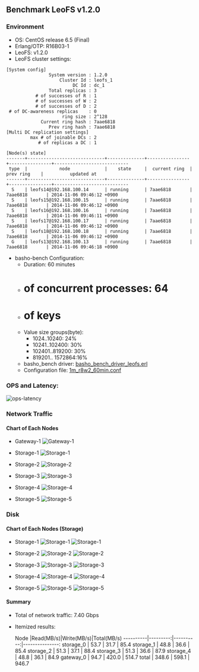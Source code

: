 ## Benchmark LeoFS v1.2.0

### Environment

* OS: CentOS release 6.5 (Final)
* Erlang/OTP: R16B03-1
* LeoFS: v1.2.0
* LeoFS cluster settings:

```
[System config]
                System version : 1.2.0
                    Cluster Id : leofs_1
                         DC Id : dc_1
                Total replicas : 3
           # of successes of R : 1
           # of successes of W : 2
           # of successes of D : 2
 # of DC-awareness replicas    : 0
                     ring size : 2^128
             Current ring hash : 7aae6818
                Prev ring hash : 7aae6818
[Multi DC replication settings]
         max # of joinable DCs : 2
            # of replicas a DC : 1

[Node(s) state]
-------+-----------------------------+--------------+----------------+----------------+----------------------------
 type  |            node             |    state     |  current ring  |   prev ring    |          updated at         
-------+-----------------------------+--------------+----------------+----------------+----------------------------
  S    | leofs14@192.168.100.14      | running      | 7aae6818       | 7aae6818       | 2014-11-06 09:46:12 +0900
  S    | leofs15@192.168.100.15      | running      | 7aae6818       | 7aae6818       | 2014-11-06 09:46:12 +0900
  S    | leofs16@192.168.100.16      | running      | 7aae6818       | 7aae6818       | 2014-11-06 09:46:11 +0900
  S    | leofs17@192.168.100.17      | running      | 7aae6818       | 7aae6818       | 2014-11-06 09:46:12 +0900
  S    | leofs18@192.168.100.18      | running      | 7aae6818       | 7aae6818       | 2014-11-06 09:46:12 +0900
  G    | leofs13@192.168.100.13      | running      | 7aae6818       | 7aae6818       | 2014-11-06 09:46:18 +0900

```

* basho-bench Configuration:
    * Duration: 60 minutes
    * # of concurrent processes: 64
    * # of keys
    * Value size groups(byte):
        *   1024..10240:   24%
        *  10241..102400:  30%
        * 102401..819200:  30%
        * 819201.. 1572864:16%
    * basho_bench driver: [basho_bench_driver_leofs.erl](https://github.com/leo-project/leofs/blob/develop/test/src/basho_bench_driver_leofs.erl)
    * Configuration file: [1m_r8w2_60min.conf](20141106_094721/1m_r8w2_60min.conf)

### OPS and Latency:

![ops-latency](20141106_094721/summary.png)

### Network Traffic
#### Chart of Each Nodes

* Gateway-1
![Gateway-1](leofs13_20141106_094720/sar_1_20141106_094720_p1p1-if1.png)

* Storage-1
![Storage-1](leofs14_20141106_094720/sar_3_20141106_094720_p1p1-if1.png)

* Storage-2
![Storage-2](leofs15_20141106_094720/sar_3_20141106_094720_p1p1-if1.png)

* Storage-3
![Storage-3](leofs16_20141106_094720/sar_3_20141106_094720_p1p1-if1.png)

* Storage-4
![Storage-4](leofs17_20141106_094720/sar_3_20141106_094720_p1p1-if1.png)

* Storage-5
![Storage-5](leofs18_20141106_094720/sar_2_20141106_094720_p1p1-if1.png)


### Disk
#### Chart of Each Nodes (Storage)

* Storage-1
![Storage-1](leofs14_20141106_094720/sar_3_20141106_094720_dev8-16-t1.png)
![Storage-1](leofs14_20141106_094720/sar_3_20141106_094720_dev8-16-t2.png)

* Storage-2
![Storage-2](leofs15_20141106_094720/sar_3_20141106_094720_dev8-16-t1.png)
![Storage-2](leofs15_20141106_094720/sar_3_20141106_094720_dev8-16-t2.png)

* Storage-3
![Storage-3](leofs16_20141106_094720/sar_3_20141106_094720_dev8-16-t1.png)
![Storage-3](leofs16_20141106_094720/sar_3_20141106_094720_dev8-16-t2.png)

* Storage-4
![Storage-4](leofs17_20141106_094720/sar_3_20141106_094720_dev8-16-t1.png)
![Storage-4](leofs17_20141106_094720/sar_3_20141106_094720_dev8-16-t2.png)

* Storage-5
![Storage-5](leofs18_20141106_094720/sar_2_20141106_094720_dev8-16-t1.png)
![Storage-5](leofs18_20141106_094720/sar_2_20141106_094720_dev8-16-t2.png)


#### Summary

* Total of network traffic: 7.40 Gbps
* Itemized results:

   Node   |Read(MB/s)|Write(MB/s)|Total(MB/s)
----------|---------:|----------:|---------------:
storage_0 |     53.7 |      31.7 |      85.4
storage_1 |     48.8 |      36.6 |      85.4
storage_2 |     51.3 |      37.1 |      88.4
storage_3 |     51.3 |      36.6 |      87.9
storage_4 |     48.8 |      36.1 |      84.9
gateway_0 |     94.7 |     420.0 |     514.7
total     |    348.6 |     598.1 |     946.7
